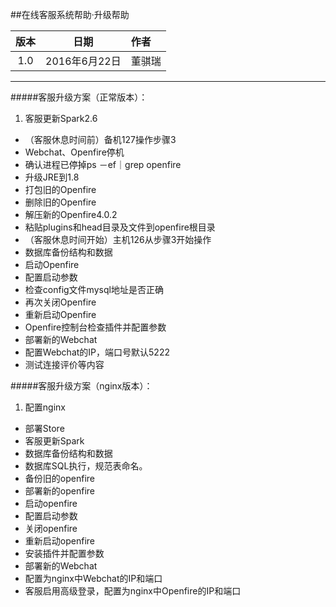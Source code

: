 ##在线客服系统帮助·升级帮助

版本|日期|作者
:--:|:--:|:--
1.0|2016年6月22日|董骐瑞

---
#####客服升级方案（正常版本）：

1. 客服更新Spark2.6
- （客服休息时间前）备机127操作步骤3
- Webchat、Openfire停机
- 确认进程已停掉ps －ef｜grep openfire
- 升级JRE到1.8
- 打包旧的Openfire
- 删除旧的Openfire
- 解压新的Openfire4.0.2
- 粘贴plugins和head目录及文件到openfire根目录
- （客服休息时间开始）主机126从步骤3开始操作
- 数据库备份结构和数据
- 启动Openfire
- 配置启动参数
- 检查config文件mysql地址是否正确
- 再次关闭Openfire
- 重新启动Openfire
- Openfire控制台检查插件并配置参数
- 部署新的Webchat
- 配置Webchat的IP，端口号默认5222
- 测试连接评价等内容

#####客服升级方案（nginx版本）：

1. 配置nginx
- 部署Store
- 客服更新Spark
- 数据库备份结构和数据
- 数据库SQL执行，规范表命名。
- 备份旧的openfire
- 部署新的openfire
- 启动openfire
- 配置启动参数
- 关闭openfire
- 重新启动openfire
- 安装插件并配置参数
- 部署新的Webchat
- 配置为nginx中Webchat的IP和端口
- 客服启用高级登录，配置为nginx中Openfire的IP和端口


